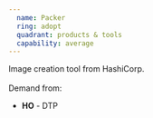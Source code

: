 ```yaml
---
  name: Packer
  ring: adopt
  quadrant: products & tools
  capability: average
---
```

Image creation tool from HashiCorp.
<br/><br/>Demand from: <ul><li><strong>HO</strong> - DTP</li></ul>
